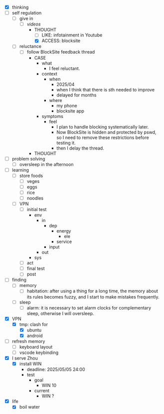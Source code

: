 - [x] thinking
- [ ] self regulation
    - [ ] give in
        - [ ] *videos*
            - THOUGHT
                - [ ] LIKE: infotainment in Youtube
                - [x] ACCESS: blocksite
    - [ ] reluctance
        - [ ] follow BlockSite feedback thread
            - CASE
                - what
                    - I feel reluctant.
                - context
                    - when
                        - 2025/04
                        - when I think that there is sth needed to improve
                        - delayed for months
                    - where
                        - my phone
                        - blocksite app
                - symptoms
                    - feel
                        - I plan to handle blocking systematically later.
                        - Now BlockSite is hidden and protected by pswd, so I need to remove these restrictions before testing it.
                        - then I delay the thread.
            - THOUGHT
- [ ] problem solving
    - [ ] oversleep in the afternoon
- [ ] learning
    - [ ] store foods
        - [ ] veges
        - [ ] eggs
        - [ ] rice
        - [ ] noodles
    - [ ] VPN
        - [ ] initial test
            - env
                - in
                    - dep
                        - energy
                            - ele
                        - service
                    - input
                - out
            - sys
        - [ ] act
        - [ ] final test
        - [ ] post
- [ ] finding
    - [ ] memory
        - [ ] habitation: after using a thing for a long time, the memory about its rules becomes fuzzy, and I start to make mistakes frequently.
    - [ ] sleep
        - [ ] alarm: it is necessary to set alarm clocks for complementary sleep, otherwise I will oversleep.
- [x] VPN
    - [x] tmp: clash for 
        - [x] ubuntu
        - [x] android
- [ ] refresh memory
    - [ ] keyboard layout
    - [ ] vscode keybinding
- [x] I serve Zhou
    - [x] install WIN
        - deadline: 2025/05/05 24:00
        - test
            - goal
                - WIN 10
            - current
                - WIN ?
- [x] life
    - [x] boil water